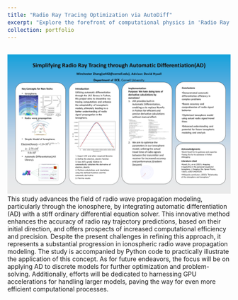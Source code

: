 ```yaml
---
title: "Radio Ray Tracing Optimization via AutoDiff"
excerpt: "Explore the forefront of computational physics in 'Radio Ray Tracing Optimization via AutoDiff'! Dive into how Automatic Differentiation revolutionizes the accuracy and efficiency of modeling radio wave propagation in the ionosphere. Ideal for enthusiasts in computational science and atmospheric studies, this project showcases cutting-edge Python tools like JAX, merging complex mathematics with practical applications. Click to discover how we're reshaping ionospheric modeling!<br/><img src='/images/raytracing0.png'>"
collection: portfolio
---
```


<br/><img src='/images/Raytracing.png'>
This study advances the field of radio wave propagation modeling, particularly through the ionosphere, by integrating automatic differentiation (AD) with a stiff ordinary differential equation solver. This innovative method enhances the accuracy of radio ray trajectory predictions, based on their initial direction, and offers prospects of increased computational efficiency and precision. Despite the present challenges in refining this approach, it represents a substantial progression in ionospheric radio wave propagation modeling. The study is accompanied by Python code to practically illustrate the application of this concept. As for future endeavors, the focus will be on applying AD to discrete models for further optimization and problem-solving. Additionally, efforts will be dedicated to harnessing GPU accelerations for handling larger models, paving the way for even more efficient computational processes.